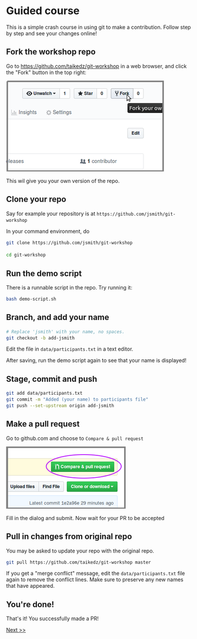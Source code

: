 # Guided course

This is a simple crash course in using git to make a contribution. Follow step by step and see your changes online!

## Fork the workshop repo

Go to <https://github.com/taikedz/git-workshop> in a web browser, and click the "Fork" button in the top right:

![fork button](images/github_forkbutton.png)

This wil give you your own version of the repo.

## Clone your repo

Say for example your repository is at `https://github.com/jsmith/git-workshop`

In your command environment, do

```sh
git clone https://github.com/jsmith/git-workshop

cd git-workshop
```

## Run the demo script

There is a runnable script in the repo. Try running it:

```sh
bash demo-script.sh
```

## Branch, and add your name

```sh
# Replace 'jsmith' with your name, no spaces.
git checkout -b add-jsmith
```

Edit the file in `data/participants.txt` in a text editor.

After saving, run the demo script again to see that your name is displayed!

## Stage, commit and push

```sh
git add data/participants.txt
git commit -m "Added (your name) to participants file"
git push --set-upstream origin add-jsmith
```

## Make a pull request

Go to github.com and choose to `Compare & pull request`

![fork button](images/github_prbutton.png)

Fill in the dialog and submit. Now wait for your PR to be accepted

## Pull in changes from original repo

You may be asked to update your repo with the original repo.

```sh
git pull https://github.com/taikedz/git-workshop master
```

If you get a "merge conflict" message, edit the `data/participants.txt` file again to remove the conflict lines. Make sure to preserve any new names that have appeared.

## You're done!

That's it! You successfully made a PR!

[Next >>](06_get_more_help.md)
